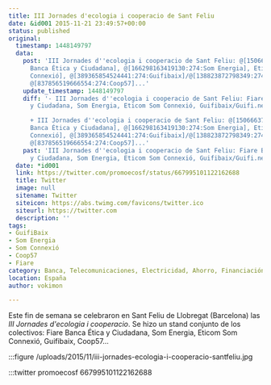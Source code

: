 ```yaml
---
title: III Jornades d'ecologia i cooperacio de Sant Feliu
date: &id001 2015-11-21 23:49:57+00:00
status: published
original:
  timestamp: 1448149797
  data:
    post: 'III Jornades d''ecologia i cooperacio de Sant Feliu: @[1506663746223032:274:Fiare
      Banca Ética y Ciudadana], @[166298163419130:274:Som Energia], Eticom @[164701843694466:274:Som
      Connexió], @[389365854524441:274:Guifibaix]/@[138823872798349:274:Guifi.net],
      @[837856519666554:274:Coop57]...'
    update_timestamp: 1448149797
    diff: '- III Jornades d''ecologia i cooperacio de Sant Feliu: Fiare Banca Ética
      y Ciudadana, Som Energia, Eticom Som Connexió, Guifibaix/Guifi.net, Coop57...

      + III Jornades d''ecologia i cooperacio de Sant Feliu: @[1506663746223032:274:Fiare
      Banca Ética y Ciudadana], @[166298163419130:274:Som Energia], Eticom @[164701843694466:274:Som
      Connexió], @[389365854524441:274:Guifibaix]/@[138823872798349:274:Guifi.net],
      @[837856519666554:274:Coop57]...'
    past: 'III Jornades d''ecologia i cooperacio de Sant Feliu: Fiare Banca Ética
      y Ciudadana, Som Energia, Eticom Som Connexió, Guifibaix/Guifi.net, Coop57...'
  date: *id001
  link: https://twitter.com/promoecosf/status/667995101122162688
  title: Twitter
  image: null
  sitename: Twitter
  siteicon: https://abs.twimg.com/favicons/twitter.ico
  siteurl: https://twitter.com
  description: ''
tags:
- GuifiBaix
- Som Energia
- Som Connexió
- Coop57
- Fiare
category: Banca, Telecomunicaciones, Electricidad, Ahorro, Financiación
location: España
author: vokimon

---
```

Este fin de semana se celebraron en Sant Feliu de Llobregat (Barcelona) las _III Jornades d'ecologia i cooperacio_.
Se hizo un stand conjunto de los colectivos:
Fiare Banca Ética y Ciudadana, Som Energia, Eticom Som Connexió, Guifibaix, Coop57...

:::figure /uploads/2015/11/iii-jornades-ecologia-i-cooperacio-santfeliu.jpg

:::twitter promoecosf 667995101122162688


